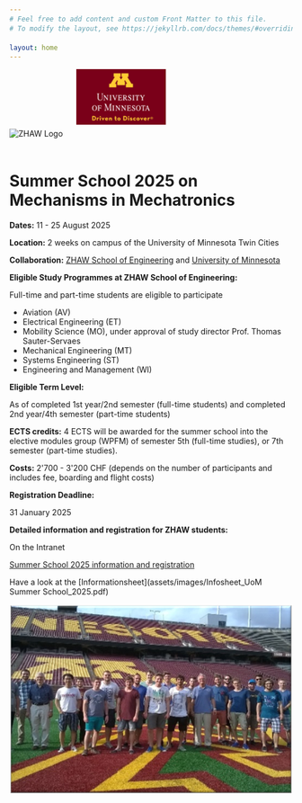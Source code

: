 ```yaml
---
# Feel free to add content and custom Front Matter to this file.
# To modify the layout, see https://jekyllrb.com/docs/themes/#overriding-theme-defaults

layout: home
---
```

<div>
    <img src="/assets/images/ZHAW_Logo.png" alt="ZHAW Logo" width="auto" height="100" style="margin-right: 20px;margin-bottom: 20px;">
    <img src="/assets/images/UMinnesota.png" alt="GVSU Logo" width="auto" height="100" style="margin-bottom: 20px;">
</div>

# Summer School 2025 on Mechanisms in Mechatronics

**Dates:** 11 - 25 August 2025

**Location:** 2 weeks on campus of the University of Minnesota Twin Cities

**Collaboration:** [ZHAW School of Engineering](https://www.zhaw.ch/en/engineering/) and [University of Minnesota](https://twin-cities.umn.edu/)

**Eligible Study Programmes at ZHAW School of Engineering:**

Full-time and part-time students are eligible to participate

- Aviation (AV)
- Electrical Engineering (ET)
- Mobility Science (MO), under approval of study director Prof. Thomas Sauter-Servaes
- Mechanical Engineering (MT)
- Systems Engineering (ST)
- Engineering and Management (WI)

**Eligible Term Level:**

As of completed 1st year/2nd semester (full-time students) and completed 2nd year/4th semester (part-time students)

**ECTS credits:** 4 ECTS will be awarded for the summer school into the elective modules group (WPFM) of semester 5th (full-time studies), or 7th semester (part-time studies).

**Costs:** 2'700 - 3'200 CHF (depends on the number of participants and includes fee, boarding and flight costs)

**Registration Deadline:**

31 January 2025

**Detailed information and registration for ZHAW students:**

On the Intranet

[Summer School 2025 information and registration](https://intra.zhaw.ch/departemente/school-of-engineering/international/summer-schools)

Have a look at the [Informationsheet](assets/images/Infosheet_UoM Summer School_2025.pdf)

![Impression1](/assets/images/UMinnesota_1.png)
